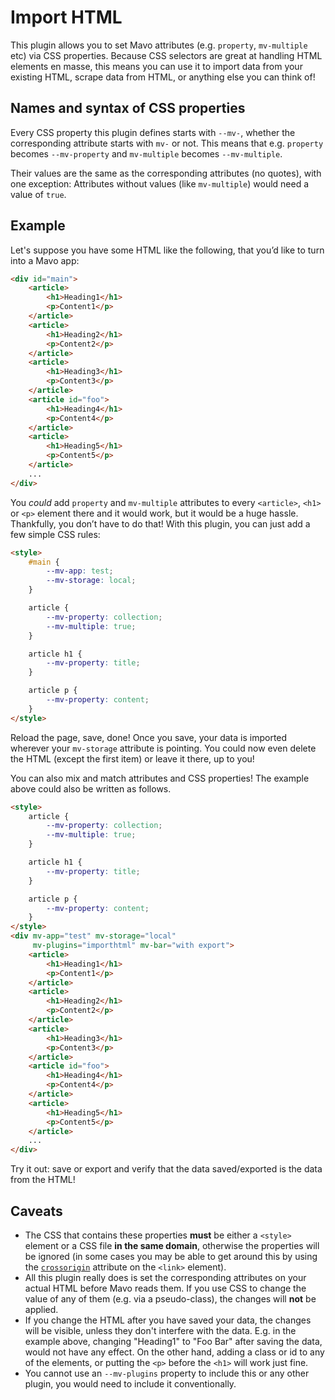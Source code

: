 # Import HTML

This plugin allows you to set Mavo attributes (e.g. `property`, `mv-multiple` etc) via CSS properties.
Because CSS selectors are great at handling HTML elements en masse, this means you can use it to import data from your existing HTML, scrape data from HTML, or anything else you can think of!

## Names and syntax of CSS properties

Every CSS property this plugin defines starts with `--mv-`, whether the corresponding attribute starts with `mv-` or not.
This means that e.g. `property` becomes `--mv-property` and `mv-multiple` becomes `--mv-multiple`.

Their values are the same as the corresponding attributes (no quotes), with one exception:
Attributes without values (like `mv-multiple`) would need a value of `true`.

## Example

Let's suppose you have some HTML like the following, that you’d like to turn into a Mavo app:

```html
<div id="main">
	<article>
		<h1>Heading1</h1>
		<p>Content1</p>
	</article>
	<article>
		<h1>Heading2</h1>
		<p>Content2</p>
	</article>
	<article>
		<h1>Heading3</h1>
		<p>Content3</p>
	</article>
	<article id="foo">
		<h1>Heading4</h1>
		<p>Content4</p>
	</article>
	<article>
		<h1>Heading5</h1>
		<p>Content5</p>
	</article>
	...
</div>
```

You *could* add `property` and `mv-multiple` attributes to every `<article>`, `<h1>` or `<p>` element there and it would work, but it would be a huge hassle. Thankfully, you don’t have to do that! With this plugin, you can just add a few simple CSS rules:

```html
<style>
	#main {
		--mv-app: test;
		--mv-storage: local;
	}

	article {
		--mv-property: collection;
		--mv-multiple: true;
	}

	article h1 {
		--mv-property: title;
	}

	article p {
		--mv-property: content;
	}
</style>
```

Reload the page, save, done! Once you save, your data is imported wherever your `mv-storage` attribute is pointing.
You could now even delete the HTML (except the first item) or leave it there, up to you!

You can also mix and match attributes and CSS properties! The example above could also be written as follows.

<h2 hidden id=demo>Demo</h2>

```html
<style>
	article {
		--mv-property: collection;
		--mv-multiple: true;
	}

	article h1 {
		--mv-property: title;
	}

	article p {
		--mv-property: content;
	}
</style>
<div mv-app="test" mv-storage="local" 
     mv-plugins="importhtml" mv-bar="with export">
	<article>
		<h1>Heading1</h1>
		<p>Content1</p>
	</article>
	<article>
		<h1>Heading2</h1>
		<p>Content2</p>
	</article>
	<article>
		<h1>Heading3</h1>
		<p>Content3</p>
	</article>
	<article id="foo">
		<h1>Heading4</h1>
		<p>Content4</p>
	</article>
	<article>
		<h1>Heading5</h1>
		<p>Content5</p>
	</article>
	...
</div>
```

Try it out: save or export and verify that the data saved/exported is the data from the HTML!

## Caveats

- The CSS that contains these properties **must** be either a `<style>` element or a CSS file **in the same domain**, otherwise the properties will be ignored (in some cases you may be able to get around this by using the [`crossorigin`](https://developer.mozilla.org/en-US/docs/Web/HTML/Element/link) attribute on the `<link>` element).
- All this plugin really does is set the corresponding attributes on your actual HTML before Mavo reads them. If you use CSS to change the value of any of them (e.g. via a pseudo-class), the changes will **not** be applied.
- If you change the HTML after you have saved your data, the changes will be visible, unless they don't interfere with the data. E.g. in the example above, changing "Heading1" to "Foo Bar" after saving the data, would not have any effect. On the other hand, adding a class or id to any of the elements, or putting the `<p>` before the `<h1>` will work just fine.
- You cannot use an `--mv-plugins` property to include this or any other plugin, you would need to include it conventionally.
